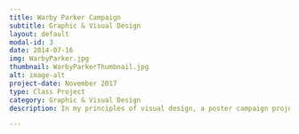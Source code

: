 ```yaml
---
title: Warby Parker Campaign
subtitle: Graphic & Visual Design
layout: default
modal-id: 3
date: 2014-07-16
img: WarbyParker.jpg
thumbnail: WarbyParkerThumbnail.jpg
alt: image-alt
project-date: November 2017
type: Class Project
category: Graphic & Visual Design
description: In my principles of visual design, a poster campaign project was assigned where someone else and I would create a campaign about anything. My partner, <a href="https://www.linkedin.com/in/pbdomingo/">Beatrice</a> and I decided we wanted to mock up a campaign for the glasses company, Warby Parker, but marketed towards college students, specifically Georgia Tech students. The posters above are the ones I created, and you can view the entire set of posters <a href="/pdf/Domingo_Le_Poster_Campaign.pdf" target="_blank">here</a>!

---
```

